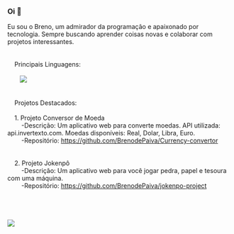 ### Oi 👋

<!--
**BrenodePaiva/BrenodePaiva** is a ✨ _special_ ✨ repository because its `README.md` (this file) appears on your GitHub profile.

Here are some ideas to get you started:

- 🔭 I’m currently working on ...
- 🌱 I’m currently learning ...
- 👯 I’m looking to collaborate on ...
- 🤔 I’m looking for help with ...
- 💬 Ask me about ...
- 📫 How to reach me: ...
- 😄 Pronouns: ...
- ⚡ Fun fact: ...
-->
Eu sou o Breno, um admirador da programação e apaixonado por tecnologia. Sempre buscando aprender coisas novas e colaborar com projetos interessantes.
<br>
<br>
<br>
&nbsp; &nbsp; Principais Linguagens:<br><br>
&nbsp; &nbsp; &nbsp; &nbsp;<img src="https://github-readme-stats.vercel.app/api/top-langs/?username=BrenodePaiva&theme=blue-green">
<br>
<br>
<br>
&nbsp; &nbsp; Projetos Destacados:
<br>
<br>
&nbsp; &nbsp; 1. Projeto Conversor de Moeda<br>
&nbsp; &nbsp; &nbsp; &nbsp; -Descrição: Um aplicativo web para converte moedas. API utilizada: api.invertexto.com. Moedas disponíveis: Real, Dolar, Libra, Euro. <br>
&nbsp; &nbsp; &nbsp; &nbsp; -Repositório: https://github.com/BrenodePaiva/Currency-convertor
<br>
<br>
<br>
&nbsp; &nbsp; 2. Projeto Jokenpô<br>
&nbsp; &nbsp; &nbsp; &nbsp; -Descrição: Um aplicativo web para você jogar pedra, papel e tesoura com uma máquina.<br>
&nbsp; &nbsp; &nbsp; &nbsp; -Repositório: https://github.com/BrenodePaiva/jokenpo-project
<br>
<br>
<br>
<br>
<br>
<img src="https://github-readme-stats.vercel.app/api?username=BrenodePaiva&theme=blue-green">


